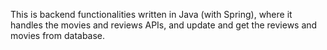 This is backend functionalities written in Java (with Spring), where it handles the movies and reviews APIs, and update and get the reviews and movies from database.
